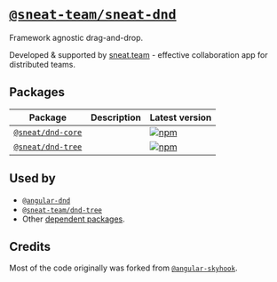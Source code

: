 # [`@sneat-team/sneat-dnd`](https://github.com/sneat-team/sneat-dnd)

Framework agnostic drag-and-drop.

Developed & supported by [sneat.team](https://sneat.team) - effective collaboration app for distributed teams.

## Packages
| Package | Description | Latest version |
| --- | --- | --- |
| [`@sneat/dnd-core`](https://github.com/sneat-team/sneat-dnd/tree/master/projects/dnd-core) | | [![npm](https://img.shields.io/npm/v/@sneat/dnd-core.svg)](https://www.npmjs.com/package/@sneat/dnd-core)
| [`@sneat/dnd-tree`](https://github.com/sneat-team/sneat-dnd/tree/master/projects/dnd-tree) | | [![npm](https://img.shields.io/npm/v/@sneat/dnd-tree.svg)](https://www.npmjs.com/package/@sneat/dnd-tree)

## Used by

- [`@angular-dnd`](https://github.com/angular-dnd/angular-dnd)
- [`@sneat-team/dnd-tree`](https://github.com/sneat-team/dnd-tree)
- Other [dependent packages](https://www.npmjs.com/package/@sneat-team/dnd-core?activeTab=dependents).
 
## Credits

Most of the code originally was forked from [`@angular-skyhook`](https://github.com/cormacrelf/angular-skyhook).

